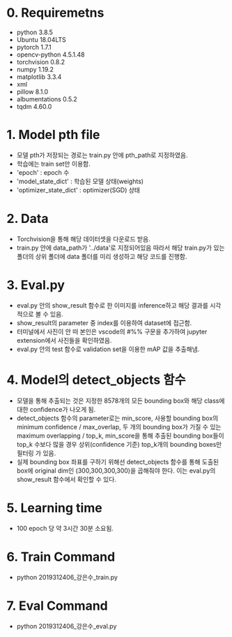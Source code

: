 # 0. Requiremetns
- python 3.8.5
- Ubuntu 18.04LTS
- pytorch 1.7.1
- opencv-python 4.5.1.48
- torchvision 0.8.2
- numpy 1.19.2
- matplotlib 3.3.4
- xml
- pillow 8.1.0
- albumentations 0.5.2
- tqdm 4.60.0

# 1. Model pth file
- 모델 pth가 저장되는 경로는 train.py 안에 pth_path로 지정하였음.
- 학습에는 train set만 이용함.
- 'epoch' : epoch 수
- 'model_state_dict' : 학습된 모델 상태(weights)
- 'optimizer_state_dict' : optimizer(SGD) 상태

# 2. Data
- Torchvision을 통해 해당 데이터셋을 다운로드 받음.
- train.py 안에 data_path가 '../data'로 지정되어있음 따라서 해당 train.py가 있는 폴더의 상위 폴더에 data 폴더를 미리 생성하고 해당 코드를 진행함. 

# 3. Eval.py
- eval.py 안의 show_result 함수로 한 이미지를 inference하고 해당 결과를 시각적으로 볼 수 있음.
- show_result의 parameter 중 index를 이용하여 dataset에 접근함. 
- 터미널에서 사진이 안 떠 본인은 vscode의 #%% 구문을 추가하여 jupyter extension에서 사진들을 확인하였음.
- eval.py 안의 test 함수로 validation set을 이용한 mAP 값을 추출해냄.

# 4. Model의 detect_objects 함수
- 모델을 통해 추출되는 것은 지정한 8578개의 모든 bounding box와 해당 class에 대한 confidence가 나오게 됨.
- detect_objects 함수의 parameter로는 min_score, 사용할 bounding box의 minimum confidence / max_overlap, 두 개의 bounding box가 가질 수 있는 maximum overlapping / top_k, min_score을 통해 추출된 bounding box들이 top_k 수보다 많을 경우 상위(confidence 기준) top_k개의 bounding boxes만 필터링 가 있음.
- 실제 bounding box 좌표를 구하기 위해선 detect_objects 함수를 통해 도출된 box에 original dim인 (300,300,300,300)을 곱해줘야 한다. 이는 eval.py의 show_result 함수에서 확인할 수 있다.
# 5. Learning time
- 100 epoch 당 약 3시간 30분 소요됨.

# 6. Train Command
- python 2019312406_강은수_train.py

# 7. Eval Command
- python 2019312406_강은수_eval.py
